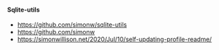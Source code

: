 
#### Sqlite-utils

* https://github.com/simonw/sqlite-utils
* https://github.com/simonw
* https://simonwillison.net/2020/Jul/10/self-updating-profile-readme/
